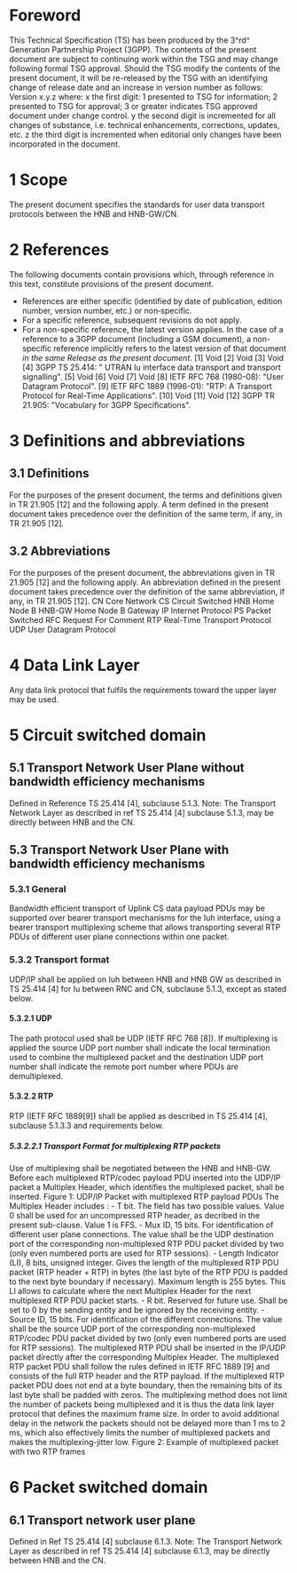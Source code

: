# Foreword
This Technical Specification (TS) has been produced by the 3^rd^ Generation
Partnership Project (3GPP).
The contents of the present document are subject to continuing work within the
TSG and may change following formal TSG approval. Should the TSG modify the
contents of the present document, it will be re-released by the TSG with an
identifying change of release date and an increase in version number as
follows:
Version x.y.z
where:
x the first digit:
1 presented to TSG for information;
2 presented to TSG for approval;
3 or greater indicates TSG approved document under change control.
y the second digit is incremented for all changes of substance, i.e. technical
enhancements, corrections, updates, etc.
z the third digit is incremented when editorial only changes have been
incorporated in the document.
# 1 Scope
The present document specifies the standards for user data transport protocols
between the HNB and HNB-GW/CN.
# 2 References
The following documents contain provisions which, through reference in this
text, constitute provisions of the present document.
  * References are either specific (identified by date of publication, edition number, version number, etc.) or non‑specific.
  * For a specific reference, subsequent revisions do not apply.
  * For a non-specific reference, the latest version applies. In the case of a reference to a 3GPP document (including a GSM document), a non-specific reference implicitly refers to the latest version of that document _in the same Release as the present document_.
[1] Void
[2] Void
[3] Void
[4] 3GPP TS 25.414: \" UTRAN Iu interface data transport and transport
signalling\".
[5] Void
[6] Void
[7] Void
[8] IETF RFC 768 (1980-08): \"User Datagram Protocol\".
[9] IETF RFC 1889 (1996-01): \"RTP: A Transport Protocol for Real-Time
Applications\".
[10] Void
[11] Void
[12] 3GPP TR 21.905: \"Vocabulary for 3GPP Specifications\".
# 3 Definitions and abbreviations
## 3.1 Definitions
For the purposes of the present document, the terms and definitions given in
TR 21.905 [12] and the following apply. A term defined in the present document
takes precedence over the definition of the same term, if any, in TR 21.905
[12].
## 3.2 Abbreviations
For the purposes of the present document, the abbreviations given in TR 21.905
[12] and the following apply. An abbreviation defined in the present document
takes precedence over the definition of the same abbreviation, if any, in TR
21.905 [12].
CN Core Network
CS Circuit Switched
HNB Home Node B
HNB-GW Home Node B Gateway
IP Internet Protocol
PS Packet Switched
RFC Request For Comment
RTP Real-Time Transport Protocol
UDP User Datagram Protocol
# 4 Data Link Layer
Any data link protocol that fulfils the requirements toward the upper layer
may be used.
# 5 Circuit switched domain
## 5.1 Transport Network User Plane without bandwidth efficiency mechanisms
Defined in Reference TS 25.414 [4], subclause 5.1.3.
Note: The Transport Network Layer as described in ref TS 25.414 [4] subclause
5.1.3, may be directly between HNB and the CN.
## 5.3 Transport Network User Plane with bandwidth efficiency mechanisms
### 5.3.1 General
Bandwidth efficient transport of Uplink CS data payload PDUs may be supported
over bearer transport mechanisms for the Iuh interface, using a bearer
transport multiplexing scheme that allows transporting several RTP PDUs of
different user plane connections within one packet.
### 5.3.2 Transport format
UDP/IP shall be applied on Iuh between HNB and HNB GW as described in TS
25.414 [4] for Iu between RNC and CN, subclause 5.1.3, except as stated below.
#### 5.3.2.1 UDP
The path protocol used shall be UDP (IETF RFC 768 [8]). If multiplexing is
applied the source UDP port number shall indicate the local termination used
to combine the multiplexed packet and the destination UDP port number shall
indicate the remote port number where PDUs are demultiplexed.
#### 5.3.2.2 RTP
RTP (IETF RFC 1889[9]) shall be applied as described in TS 25.414 [4],
subclause 5.1.3.3 and requirements below.
##### 5.3.2.2.1 Transport Format for multiplexing RTP packets
Use of multiplexing shall be negotiated between the HNB and HNB-GW.
Before each multiplexed RTP/codec payload PDU inserted into the UDP/IP packet
a Multiplex Header, which identifies the multiplexed packet, shall be
inserted.
Figure 1: UDP/IP Packet with multiplexed RTP payload PDUs
The Multiplex Header includes :
\- T bit.
The field has two possible values. Value 0 shall be used for an uncompressed
RTP header, as decribed in the present sub-clause. Value 1 is FFS.
\- Mux ID, 15 bits.
For identification of different user plane connections. The value shall be the
UDP destination port of the corresponding non-multiplexed RTP PDU packet
divided by two (only even numbered ports are used for RTP sessions).
\- Length Indicator (LI), 8 bits, unsigned integer.
Gives the length of the multiplexed RTP PDU packet (RTP header + RTP) in bytes
(the last byte of the RTP PDU is padded to the next byte boundary if
necessary). Maximum length is 255 bytes. This LI allows to calculate where the
next Multiplex Header for the next multiplexed RTP PDU packet starts.
\- R bit.
Reserved for future use. Shall be set to 0 by the sending entity and be
ignored by the receiving entity.
\- Source ID, 15 bits.
For identification of the different connections. The value shall be the source
UDP port of the corresponding non-multiplexed RTP/codec PDU packet divided by
two (only even numbered ports are used for RTP sessions).
The multiplexed RTP PDU shall be inserted in the IP/UDP packet directly after
the corresponding Multiplex Header. The multiplexed RTP packet PDU shall
follow the rules defined in IETF RFC 1889 [9] and consists of the full RTP
header and the RTP payload. If the multiplexed RTP packet PDU does not end at
a byte boundary, then the remaining bits of its last byte shall be padded with
zeros.
The multiplexing method does not limit the number of packets being multiplexed
and it is thus the data link layer protocol that defines the maximum frame
size. In order to avoid additional delay in the network the packets should not
be delayed more than 1 ms to 2 ms, which also effectively limits the number of
multiplexed packets and makes the multiplexing-jitter low.
Figure 2: Example of multiplexed packet with two RTP frames
# 6 Packet switched domain
## 6.1 Transport network user plane
Defined in Ref TS 25.414 [4] subclause 6.1.3.
Note: The Transport Network Layer as described in ref TS 25.414 [4] subclause
6.1.3, may be directly between HNB and the CN.
#